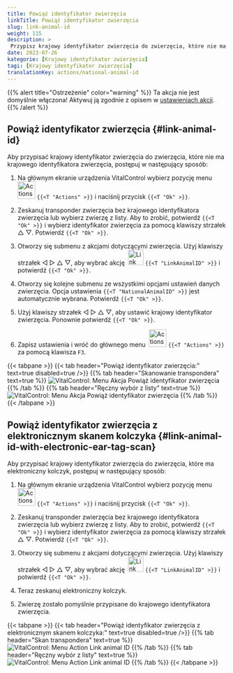 ```yaml
---
title: Powiąż identyfikator zwierzęcia
linkTitle: Powiąż identyfikator zwierzęcia
slug: link-animal-id
weight: 115
description: >
 Przypisz krajowy identyfikator zwierzęcia do zwierzęcia, które nie ma krajowego identyfikatora zwierzęcia
date: 2023-07-26
kategorie: [Krajowy identyfikator zwierzęcia]
tagi: [Krajowy identyfikator zwierzęcia]
translationKey: actions/national-animal-id
---
```

{{% alert title="Ostrzeżenie" color="warning" %}}
Ta akcja nie jest domyślnie włączona! Aktywuj ją zgodnie z opisem w [ustawieniach akcji](../setting/).
{{% /alert %}}

## Powiąż identyfikator zwierzęcia {#link-animal-id}

Aby przypisać krajowy identyfikator zwierzęcia do zwierzęcia, które nie ma krajowego identyfikatora zwierzęcia, postępuj w następujący sposób:

1. Na głównym ekranie urządzenia VitalControl wybierz pozycję menu &nbsp;<img src="/icons/actions.svg" width="40" align="bottom" alt="Actions" /> `{{<T "Actions" >}}` i naciśnij przycisk `{{<T "Ok" >}}`.

2. Zeskanuj transponder zwierzęcia bez krajowego identyfikatora zwierzęcia lub wybierz zwierzę z listy. Aby to zrobić, potwierdź `{{<T "Ok" >}}` i wybierz identyfikator zwierzęcia za pomocą klawiszy strzałek △ ▽. Potwierdź `{{<T "Ok" >}}`.

3. Otworzy się submenu z akcjami dotyczącymi zwierzęcia. Użyj klawiszy strzałek ◁ ▷ △ ▽, aby wybrać akcję &nbsp;<img src="/icons/actions/link-nais-id.svg" width="35" align="bottom" alt="Link animal ID" /> `{{<T "LinkAnimalID" >}}` i potwierdź `{{<T "Ok" >}}`.

4. Otworzy się kolejne submenu ze wszystkimi opcjami ustawień danych zwierzęcia. Opcja ustawienia `{{<T "NationalAnimalID" >}}` jest automatycznie wybrana. Potwierdź `{{<T "Ok" >}}`.

5. Użyj klawiszy strzałek ◁ ▷ △ ▽, aby ustawić krajowy identyfikator zwierzęcia. Ponownie potwierdź `{{<T "Ok" >}}`.

6. Zapisz ustawienia i wróć do głównego menu &nbsp;<img src="/icons/actions.svg" width="40" align="bottom" alt="Actions" /> `{{<T "Actions" >}}` za pomocą klawisza `F3`.

{{< tabpane >}}
{{< tab header="Powiąż identyfikator zwierzęcia:" text=true disabled=true />}}
{{% tab header="Skanowanie transpondera" text=true %}}
![VitalControl: Menu Akcja Powiąż identyfikator zwierzęcia](../images/linkanimalid-scan.png "Powiąż identyfikator zwierzęcia")
{{% /tab %}}
{{% tab header="Ręczny wybór z listy" text=true %}}
![VitalControl: Menu Akcja Powiąż identyfikator zwierzęcia](../images/linkanimalid.png "Powiąż identyfikator zwierzęcia")
{{% /tab %}}
{{< /tabpane >}}

## Powiąż identyfikator zwierzęcia z elektronicznym skanem kolczyka {#link-animal-id-with-electronic-ear-tag-scan}

Aby przypisać krajowy identyfikator zwierzęcia do zwierzęcia, które ma elektroniczny kolczyk, postępuj w następujący sposób:

1. Na głównym ekranie urządzenia VitalControl wybierz pozycję menu &nbsp;<img src="/icons/actions.svg" width="40" align="bottom" alt="Actions" /> `{{<T "Actions" >}}` i naciśnij przycisk `{{<T "Ok" >}}`.

2. Zeskanuj transponder zwierzęcia bez krajowego identyfikatora zwierzęcia lub wybierz zwierzę z listy. Aby to zrobić, potwierdź `{{<T "Ok" >}}` i wybierz identyfikator zwierzęcia za pomocą klawiszy strzałek △ ▽. Potwierdź `{{<T "Ok" >}}`.

3. Otworzy się submenu z akcjami dotyczącymi zwierzęcia. Użyj klawiszy strzałek ◁ ▷ △ ▽, aby wybrać akcję &nbsp;<img src="/icons/actions/scan-nais-id.svg" width="35" align="bottom" alt="Link animal ID" />  `{{<T "LinkAnimalID" >}}` i potwierdź `{{<T "Ok" >}}`.

4. Teraz zeskanuj elektroniczny kolczyk.

5. Zwierzę zostało pomyślnie przypisane do krajowego identyfikatora zwierzęcia.

{{< tabpane >}}
{{< tab header="Powiąż identyfikator zwierzęcia z elektronicznym skanem kolczyka:" text=true disabled=true />}}
{{% tab header="Skan transpondera" text=true %}}
![VitalControl: Menu Action Link animal ID](../images/linkanimalidscan-scan.png "Link animal ID")
{{% /tab %}}
{{% tab header="Ręczny wybór z listy" text=true %}}
![VitalControl: Menu Action Link animal ID](../images/linkanimalidscan.png "Link animal ID")
{{% /tab %}}
{{< /tabpane >}}
